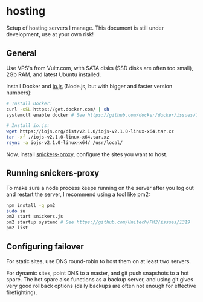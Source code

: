 # hosting
Setup of hosting servers I manage. This document is still under development, use at your own risk!

## General

Use VPS's from Vultr.com, with SATA disks (SSD disks are often too small), 2Gb RAM, and latest Ubuntu installed.

Install  Docker and [io.js](https://iojs.org) (Node.js, but with bigger and faster version numbers):

````bash
# Install Docker:
curl -sSL https://get.docker.com/ | sh
systemctl enable docker # See https://github.com/docker/docker/issues/12002#issuecomment-106759295

# Install io.js:
wget https://iojs.org/dist/v2.1.0/iojs-v2.1.0-linux-x64.tar.xz
tar -xf ./iojs-v2.1.0-linux-x64.tar.xz
rsync -a iojs-v2.1.0-linux-x64/ /usr/local/
````

Now, install [snickers-proxy](https://github.com/michielbdejong/snickers-proxy), configure the sites you want to host.

## Running snickers-proxy

To make sure a node process keeps running on the server after you log out and restart the server,
I recommend using a tool like pm2:

````bash
npm install -g pm2
sudo su
pm2 start snickers.js
pm2 startup systemd # See https://github.com/Unitech/PM2/issues/1319
pm2 list
````
## Configuring failover

For static sites, use DNS round-robin to host them on at least two servers.

For dynamic sites, point DNS to a master, and git push snapshots to a hot spare. The hot spare also functions as a backup server, and using git gives very good rollback options (daily backups are often not enough for effective firefighting).
